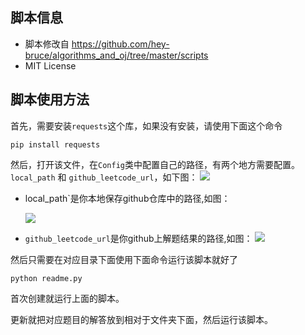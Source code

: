 ## 脚本信息
- 脚本修改自 https://github.com/hey-bruce/algorithms_and_oj/tree/master/scripts
- MIT License

## 脚本使用方法
首先，需要安装`requests`这个库，如果没有安装，请使用下面这个命令
```
pip install requests
```
然后，打开该文件，在`Config`类中配置自己的路径，有两个地方需要配置。
`local_path` 和 `github_leetcode_url`，如下图：
![](1.png)




- local_path`是你本地保存github仓库中的路径,如图：

  ![](2.png)






- `github_leetcode_url`是你github上解题结果的路径,如图：
  ![](3.png)


然后只需要在对应目录下面使用下面命令运行该脚本就好了
```
python readme.py
```

首次创建就运行上面的脚本。

更新就把对应题目的解答放到相对于文件夹下面，然后运行该脚本。
